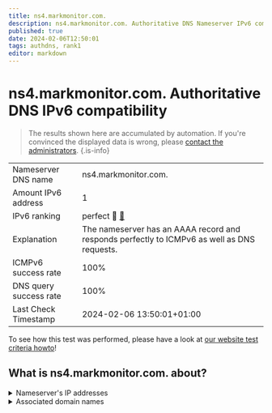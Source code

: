 ```yaml
---
title: ns4.markmonitor.com.
description: ns4.markmonitor.com. Authoritative DNS Nameserver IPv6 compatibility
published: true
date: 2024-02-06T12:50:01
tags: authdns, rank1
editor: markdown
---
```


# ns4.markmonitor.com. Authoritative DNS IPv6 compatibility

> The results shown here are accumulated by automation. If you're convinced the displayed data is wrong, please [contact the administrators](/howto/chat). 
{.is-info}




|   |   |
| - | - |
| Nameserver DNS name | ns4.markmonitor.com.
| Amount IPv6 address | 1
| IPv6 ranking | perfect :1st_place_medal: [🔗](/howto/ranking) |
| Explanation | The nameserver has an AAAA record and responds perfectly to ICMPv6 as well as DNS requests. |
| ICMPv6 success rate | 100%|
| DNS query success rate | 100% |
| Last Check Timestamp | 2024-02-06 13:50:01+01:00 |

To see how this test was performed, please have a look at [our website test criteria howto](/howto/testcriteria/authdns)!


## What is ns4.markmonitor.com. about?




<details>
<summary>Nameserver's IP addresses</summary>

2001:67c:1bc::1

</details>



<details>
<summary>Associated domain names</summary>

www.axa.de

</details>
